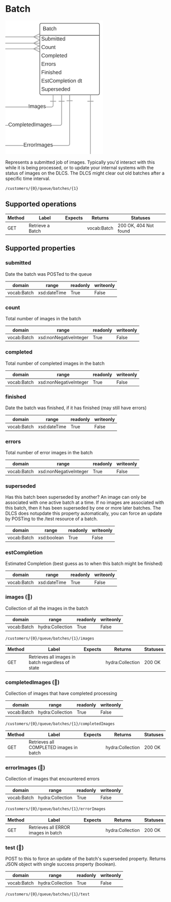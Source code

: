 # Batch

![](batch.png)

Represents a submitted job of images. Typically you'd interact with this while it is being processed, or to update your internal systems with the status of images on the DLCS. The DLCS might clear out old batches after a specific time interval.


```
/customers/{0}/queue/batches/{1}
```


## Supported operations


| Method | Label            | Expects | Returns     | Statuses              |
|--------|------------------|---------|-------------|-----------------------|
| GET    | Retrieve a Batch |         | vocab:Batch | 200 OK, 404 Not found |


## Supported properties


### submitted

Date the batch was POSTed to the queue


| domain      | range        | readonly | writeonly |
|-------------|--------------|----------|-----------|
| vocab:Batch | xsd:dateTime | True     | False     |


### count

Total number of images in the batch


| domain      | range                  | readonly | writeonly |
|-------------|------------------------|----------|-----------|
| vocab:Batch | xsd:nonNegativeInteger | True     | False     |


### completed

Total number of completed images in the batch


| domain      | range                  | readonly | writeonly |
|-------------|------------------------|----------|-----------|
| vocab:Batch | xsd:nonNegativeInteger | True     | False     |


### finished

Date the batch was finished, if it has finished (may still have errors)


| domain      | range        | readonly | writeonly |
|-------------|--------------|----------|-----------|
| vocab:Batch | xsd:dateTime | True     | False     |


### errors

Total number of error images in the batch


| domain      | range                  | readonly | writeonly |
|-------------|------------------------|----------|-----------|
| vocab:Batch | xsd:nonNegativeInteger | True     | False     |


### superseded

Has this batch been superseded by another? An image can only be associated with one active batch at a time. If no images are associated with this batch, then it has been superseded by one or more later batches. The DLCS does notupdate this property automatically, you can force an update by POSTing to the /test resource of a batch.


| domain      | range       | readonly | writeonly |
|-------------|-------------|----------|-----------|
| vocab:Batch | xsd:boolean | True     | False     |


### estCompletion

Estimated Completion (best guess as to when this batch might be finished)


| domain      | range        | readonly | writeonly |
|-------------|--------------|----------|-----------|
| vocab:Batch | xsd:dateTime | True     | False     |


### images (🔗)

Collection of all the images in the batch


| domain      | range            | readonly | writeonly |
|-------------|------------------|----------|-----------|
| vocab:Batch | hydra:Collection | True     | False     |


```
/customers/{0}/queue/batches/{1}/images
```


| Method | Label                                             | Expects | Returns          | Statuses |
|--------|---------------------------------------------------|---------|------------------|----------|
| GET    | Retrieves all images in batch regardless of state |         | hydra:Collection | 200 OK   |


### completedImages (🔗)

Collection of images that have completed processing


| domain      | range            | readonly | writeonly |
|-------------|------------------|----------|-----------|
| vocab:Batch | hydra:Collection | True     | False     |


```
/customers/{0}/queue/batches/{1}/completedImages
```


| Method | Label                                   | Expects | Returns          | Statuses |
|--------|-----------------------------------------|---------|------------------|----------|
| GET    | Retrieves all COMPLETED images in batch |         | hydra:Collection | 200 OK   |


### errorImages (🔗)

Collection of images that encountered errors


| domain      | range            | readonly | writeonly |
|-------------|------------------|----------|-----------|
| vocab:Batch | hydra:Collection | True     | False     |


```
/customers/{0}/queue/batches/{1}/errorImages
```


| Method | Label                               | Expects | Returns          | Statuses |
|--------|-------------------------------------|---------|------------------|----------|
| GET    | Retrieves all ERROR images in batch |         | hydra:Collection | 200 OK   |


### test (🔗)

POST to this to force an update of the batch's superseded property. Returns JSON object with single success property (boolean). 


| domain      | range            | readonly | writeonly |
|-------------|------------------|----------|-----------|
| vocab:Batch | hydra:Collection | True     | False     |


```
/customers/{0}/queue/batches/{1}/test
```

